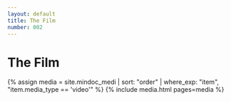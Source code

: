 ```yaml
---
layout: default
title: The Film
number: 002
---
```

# The Film




{% assign media = site.mindoc_medi | sort: "order" | where_exp: "item", "item.media_type == 'video'" %} 
{% include media.html pages=media %}



